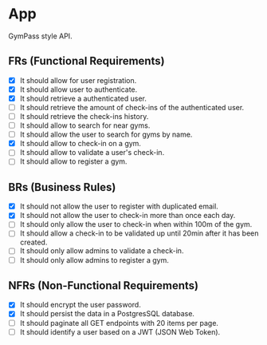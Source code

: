 # App

GymPass style API.

## FRs (Functional Requirements)
- [x] It should allow for user registration.
- [x] It should allow user to authenticate.
- [x] It should retrieve a authenticated user.
- [ ] It should retrieve the amount of check-ins of the authenticated user.
- [ ] It should retrieve the check-ins history.
- [ ] It should allow to search for near gyms.
- [ ] It should allow the user to search for gyms by name.
- [x] It should allow to check-in on a gym.
- [ ] It should allow to validate a user's check-in.
- [ ] It should allow to register a gym.

## BRs (Business Rules)
- [x] It should not allow the user to register with duplicated email.
- [x] It should not allow the user to check-in more than once each day.
- [ ] It should only allow the user to check-in when within 100m of the gym.
- [ ] It should allow a check-in to be validated up until 20min after it has been created.
- [ ] It should only allow admins to validate a check-in.
- [ ] It should only allow admins to register a gym.

## NFRs (Non-Functional Requirements)
- [x] It should encrypt the user password.
- [x] It should persist the data in a PostgresSQL database.
- [ ] It should paginate all GET endpoints with 20 items per page.
- [ ] It should identify a user based on a JWT (JSON Web Token).